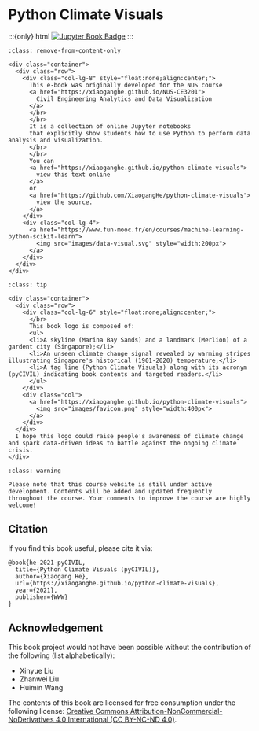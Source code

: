 # Python Climate Visuals

:::{only} html
[![Jupyter Book Badge](https://jupyterbook.org/badge.svg)](https://jupyterbook.org)
:::

```{admonition} Welcome! 👏
:class: remove-from-content-only

<div class="container">
  <div class="row">
    <div class="col-lg-8" style="float:none;align:center;">
      This e-book was originally developed for the NUS course
      <a href="https://xiaoganghe.github.io/NUS-CE3201">
        Civil Engineering Analytics and Data Visualization
      </a>
      </br>
      </br>
      It is a collection of online Jupyter notebooks 
      that explicitly show students how to use Python to perform data analysis and visualization. 
      </br>
      </br>
      You can
      <a href="https://xiaoganghe.github.io/python-climate-visuals">
        view this text online
      </a>
      or 
      <a href="https://github.com/XiaogangHe/python-climate-visuals">
        view the source.
      </a>
    </div>
    <div class="col-lg-4">
      <a href="https://www.fun-mooc.fr/en/courses/machine-learning-python-scikit-learn">
        <img src="images/data-visual.svg" style="width:200px">
      </a>
    </div>
  </div>
</div>

```

```{admonition} About the logo 
:class: tip

<div class="container">
  <div class="row">
    <div class="col-lg-6" style="float:none;align:center;">
      </br>
      This book logo is composed of:
      <ul>
      <li>A skyline (Marina Bay Sands) and a landmark (Merlion) of a gardent city (Singapore);</li>
      <li>An unseen climate change signal revealed by warming stripes illustrating Singapore's historical (1901-2020) temperature;</li>
      <li>A tag line (Python Climate Visuals) along with its acronym (pyCIVIL) indicating book contents and targeted readers.</li>
      </ul>
    </div>
    <div class="col">
      <a href="https://xiaoganghe.github.io/python-climate-visuals">
        <img src="images/favicon.png" style="width:400px">
      </a>
    </div>
  </div>
  I hope this logo could raise people's awareness of climate change and spark data-driven ideas to battle against the ongoing climate crisis. 
</div>

```

```{admonition} Work in progress 
:class: warning

Please note that this course website is still under active development. Contents will be added and updated frequently
throughout the course. Your comments to improve the course are highly welcome! 
```

## Citation

If you find this book useful, please cite it via:
```
@book{he-2021-pyCIVIL,
  title={Python Climate Visuals (pyCIVIL)},
  author={Xiaogang He},
  url={https://xiaoganghe.github.io/python-climate-visuals},
  year={2021},
  publisher={WWW}
}
```

## Acknowledgement

This book project would not have been possible without the contribution of the following (list alphabetically):
- Xinyue Liu
- Zhanwei Liu
- Huimin Wang

The contents of this book are licensed for free consumption under the following license:
[Creative Commons Attribution-NonCommercial-NoDerivatives 4.0 International (CC BY-NC-ND 4.0)](https://creativecommons.org/licenses/by-nc-nd/4.0/).

[pyCIVIL]: https://xiaoganghe.github.io/NUS-CE3201/
[ghpages]: https://xiaoganghe.github.io/python-climate-visuals
[source]: https://github.com/XiaogangHe/python-climate-visuals
